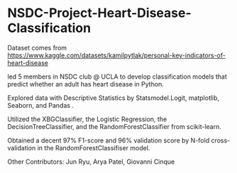 # NSDC-Project-Heart-Disease-Classification
Dataset comes from https://www.kaggle.com/datasets/kamilpytlak/personal-key-indicators-of-heart-disease

led 5 members in NSDC club @ UCLA to develop classification models that predict whether an adult has 
heart disease in Python.

Explored data with Descriptive Statistics by Statsmodel.Logit, matplotlib, Seaborn, and Pandas .

Utilized the XBGClassifier, the Logistic Regression, the DecisionTreeClassifier, and the RandomForestClassifier from scikit-learn.

Obtained a decent 97% F1-score and 96% validation score by N-fold cross-validation in the RandomForestClassifiser model.

Other Contributors: Jun Ryu, Arya Patel, Giovanni Cinque
